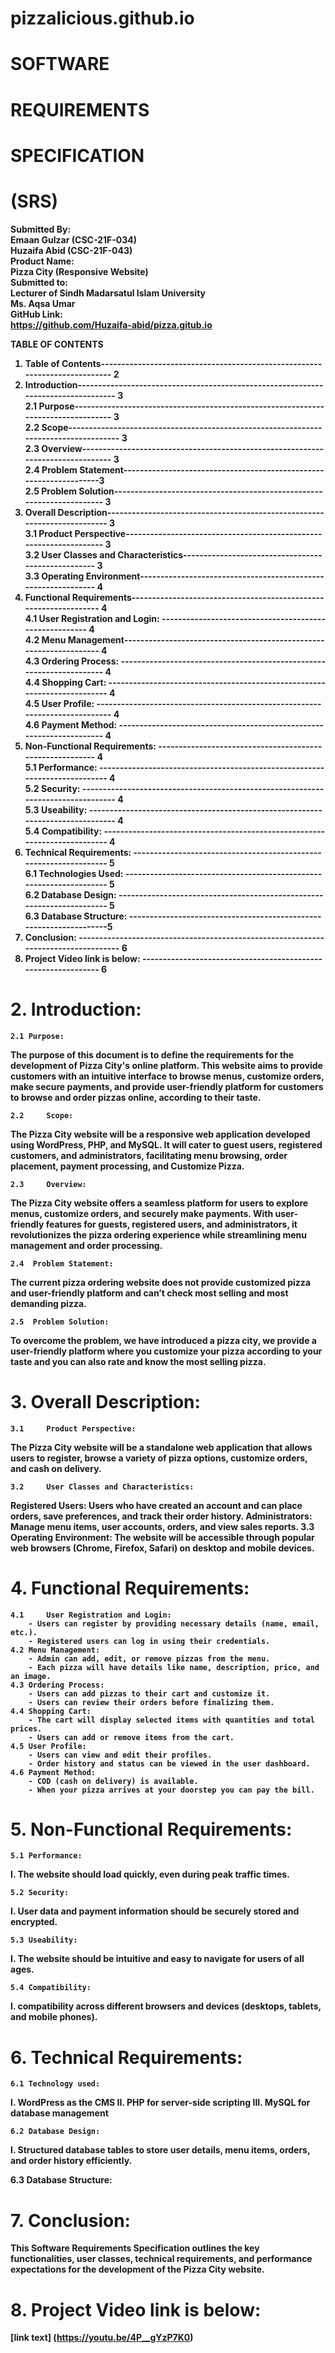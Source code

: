 # pizzalicious.github.io

# SOFTWARE 
# REQUIREMENTS 
# SPECIFICATION
# (SRS)

<b>Submitted By:<br>
Emaan Gulzar (CSC-21F-034) <br>
Huzaifa Abid (CSC-21F-043)
<br>Product Name:
<br>Pizza City (Responsive Website)
<br>Submitted to:
<br>Lecturer of Sindh Madarsatul Islam University
<br>Ms. Aqsa Umar
<br>GitHub Link:
<br>https://github.com/Huzaifa-abid/pizza.gitub.io



TABLE OF CONTENTS
1.	Table of Contents--------------------------------------------------------------------------- 2<br>
2.	Introduction---------------------------------------------------------------------------------- 3<br>
2.1	Purpose---------------------------------------------------------------------------------- 3<br>
2.2	Scope------------------------------------------------------------------------------------- 3<br>
2.3	Overview-------------------------------------------------------------------------------- 3<br>
2.4	Problem Statement-------------------------------------------------------------------3<br>
2.5	Problem Solution---------------------------------------------------------------------- 3<br>
3.	Overall Description------------------------------------------------------------------------- 3<br>
3.1	Product Perspective------------------------------------------------------------------- 3<br>
3.2	User Classes and Characteristics--------------------------------------------------- 3<br>
3.3	Operating Environment-------------------------------------------------------------- 4<br>
4.	Functional Requirements----------------------------------------------------------------- 4<br>
4.1	User Registration and Login: ------------------------------------------------------- 4<br>
4.2	Menu Management------------------------------------------------------------------- 4<br>
4.3	Ordering Process: --------------------------------------------------------------------- 4<br>
4.4	Shopping Cart: ------------------------------------------------------------------------- 4<br>
4.5	User Profile: ---------------------------------------------------------------------------- 4<br>
4.6	Payment Method: --------------------------------------------------------------------- 4<br>
5.	Non-Functional Requirements: --------------------------------------------------------- 4<br>
5.1	Performance: --------------------------------------------------------------------------- 4<br>
5.2	Security: --------------------------------------------------------------------------------- 4<br>
5.3	Useability: ------------------------------------------------------------------------------- 4<br>
5.4	Compatibility: -------------------------------------------------------------------------- 4<br>
6.	Technical Requirements: ------------------------------------------------------------------ 5<br>
6.1	Technologies Used: -------------------------------------------------------------------- 5<br>
6.2	Database Design: ---------------------------------------------------------------------- 5<br>
6.3	Database Structure: -------------------------------------------------------------------5<br>
7.	Conclusion: ----------------------------------------------------------------------------------- 6<br>
8.	Project Video link is below: -------------------------------------------------------------- 6<br>







# 2.	Introduction:
	2.1	Purpose:
The purpose of this document is to define the requirements for the development of Pizza City's online platform. This website aims to provide customers with an intuitive interface to browse menus, customize orders, make secure payments, and provide user-friendly platform for customers to browse and order pizzas online, according to their taste.

	2.2 	Scope:
The Pizza City website will be a responsive web application developed using WordPress, PHP, and MySQL. It will cater to guest users, registered customers, and administrators, facilitating menu browsing, order placement, payment processing, and Customize Pizza.

	2.3 	Overview:
The Pizza City website offers a seamless platform for users to explore menus, customize orders, and securely make payments. With user-friendly features for guests, registered users, and administrators, it revolutionizes the pizza ordering experience while streamlining menu management and order processing.

	2.4	 Problem Statement:
The current pizza ordering website does not provide customized pizza and user-friendly platform and can’t check most selling and most demanding pizza.

	2.5	 Problem Solution:
To overcome the problem, we have introduced a pizza city, we provide a user-friendly platform where you customize your pizza according to your taste and you can also rate and know the most selling pizza.
# 3.	Overall Description:

	3.1 	Product Perspective:
The Pizza City website will be a standalone web application that allows users to register, browse a variety of pizza options, customize orders, and cash on delivery.

	3.2 	User Classes and Characteristics:
Registered Users: Users who have created an account and can place orders, save preferences, and track their order history.
Administrators: Manage menu items, user accounts, orders, and view sales reports.
	3.3 	Operating Environment:
The website will be accessible through popular web browsers (Chrome, Firefox, Safari) on desktop and mobile devices.

# 4.	Functional Requirements:
	4.1 	User Registration and Login:
		- Users can register by providing necessary details (name, email, etc.).
		- Registered users can log in using their credentials.
	4.2	Menu Management:
		- Admin can add, edit, or remove pizzas from the menu.
		- Each pizza will have details like name, description, price, and an image.
	4.3	Ordering Process:
		- Users can add pizzas to their cart and customize it.
		- Users can review their orders before finalizing them.
	4.4	Shopping Cart:
		- The cart will display selected items with quantities and total prices.
		- Users can add or remove items from the cart.
	4.5	User Profile:
		- Users can view and edit their profiles.
		- Order history and status can be viewed in the user dashboard.
	4.6	Payment Method:
		- COD (cash on delivery) is available.
		- When your pizza arrives at your doorstep you can pay the bill.

# 5.	Non-Functional Requirements:

	5.1	Performance:
I.	The website should load quickly, even during peak traffic times.

	5.2	Security:
I.	User data and payment information should be securely stored and encrypted.

	5.3	Useability:
I.	The website should be intuitive and easy to navigate for users of all ages.

	5.4	Compatibility:
I.	compatibility across different browsers and devices (desktops, tablets, and mobile phones).
# 6. 	Technical Requirements:

	6.1	Technology used:
I.	WordPress as the CMS
II.	PHP for server-side scripting
III.	MySQL for database management

	6.2	Database Design:
I.	Structured database tables to store user details, menu items, orders, and order history efficiently.

6.3 Database Structure:
  

# 7.	Conclusion:
This Software Requirements Specification outlines the key functionalities, user classes, technical requirements, and performance expectations for the development of the Pizza City website.

# 8.       Project Video link is below: 
[link text] (https://youtu.be/4P__gYzP7K0)
